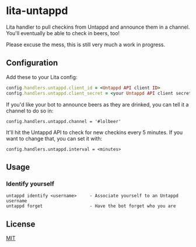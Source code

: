 # lita-untappd

Lita handler to pull checkins from Untappd and announce them in a channel. You'll eventually be able to check in beers, too!

Please excuse the mess, this is still very much a work in progress.

## Configuration

Add these to your Lita config:
``` ruby
config.handlers.untappd.client_id = <Untappd API client ID>
config.handlers.untappd.client_secret = <your Untappd API client secret>
```

If you'd like your bot to announce beers as they are drinked, you can tell it a channel to do so in:

```
config.handlers.untappd.channel = '#lolbeer'
```

It'll hit the Untappd API to check for new checkins every 5 minutes. If you want to change that, you can set it with:
```
config.handlers.untappd.interval = <minutes>
```


## Usage

### Identify yourself
```
untappd identify <username>     - Associate yourself to an Untappd username
untappd forget                  - Have the bot forget who you are
```

## License

[MIT](http://opensource.org/licenses/MIT)
